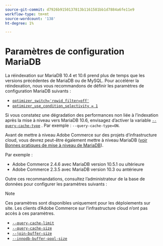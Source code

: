 ```yaml
---
source-git-commit: d7926b9150137813b1161581bb1d7884a6fe11e9
workflow-type: tm+mt
source-wordcount: '138'
ht-degree: 1%

---
```

# Paramètres de configuration MariaDB

La réindexation sur MariaDB 10.4 et 10.6 prend plus de temps que les versions précédentes de MariaDB ou de MySQL. Pour accélérer la réindexation, nous vous recommandons de définir les paramètres de configuration MariaDB suivants :

* [`optimizer_switch='rowid_filter=off'`](https://mariadb.com/kb/en/optimizer-switch/)
* [`optimizer_use_condition_selectivity = 1`](https://mariadb.com/products/skysql/docs/reference/es/system-variables/optimizer_use_condition_selectivity/)

Si vous constatez une dégradation des performances non liée à l’indexation après la mise à niveau vers MariaDB 10.6, envisagez d’activer la variable [`--query-cache-type`](https://mariadb.com/kb/en/server-system-variables/#query_cache_type) . Par exemple : `--query-cache-type=ON`.

Avant de mettre à niveau Adobe Commerce sur des projets d’infrastructure cloud, vous devrez peut-être également mettre à niveau MariaDB ([voir Bonnes pratiques de mise à niveau de MariaDB](../implementation-playbook/best-practices/maintenance/mariadb-upgrade.md)).

Par exemple :

* Adobe Commerce 2.4.6 avec MariaDB version 10.5.1 ou ultérieure
* Adobe Commerce 2.3.5 avec MariaDB version 10.3 ou antérieure

Outre ces recommandations, consultez l’administrateur de la base de données pour configurer les paramètres suivants :

>[!NOTE]
>
>Ces paramètres sont disponibles uniquement pour les déploiements sur site. Les clients d’Adobe Commerce sur l’infrastructure cloud n’ont pas accès à ces paramètres.

* [`--query-cache-limit`](https://mariadb.com/kb/en/server-system-variables/#query_cache_limit)
* [`--query-cache-size`](https://mariadb.com/kb/en/server-system-variables/#query_cache_size)
* [`--join-buffer-size`](https://mariadb.com/kb/en/server-system-variables/#join_buffer_size)
* [`--innodb-buffer-pool-size`](https://mariadb.com/kb/en/innodb-buffer-pool/#innodb_buffer_pool_size)

